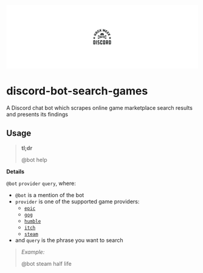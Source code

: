 ![Discord Hack Week](images/readme-banner.png)

# discord-bot-search-games

A Discord chat bot which scrapes online game marketplace search results and presents its findings

## Usage

> **tl;dr**
> 
> @bot help

**Details**

`@bot` `provider` `query`, where:

  - `@bot` is a mention of the bot
  - `provider` is one of the supported game providers:
     - [`epic`](https://www.epicgames.com/)
     - [`gog`](https://www.gog.com/)
     - [`humble`](https://www.humblebundle.com/)
     - [`itch`](https://itch.io/)
     - [`steam`](https://store.steampowered.com/)
  - and `query` is the phrase you want to search

> _Example:_
> 
> @bot steam half life
